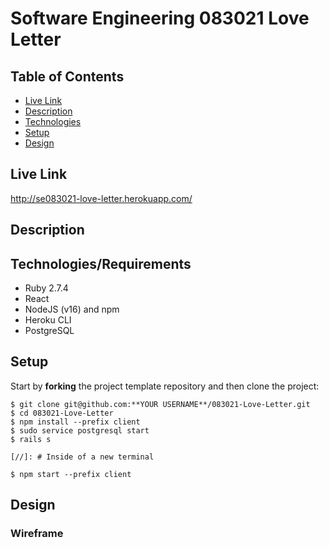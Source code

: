 # Software Engineering 083021 Love Letter

## Table of Contents
* [Live Link](#live-link)
* [Description](#description)
* [Technologies](#technologies)
* [Setup](#setup)
* [Design](#design)

<a name="live-link"/>

## Live Link
http://se083021-love-letter.herokuapp.com/

<a name="description"/>

## Description

<a name="technologies"/>

## Technologies/Requirements
- Ruby 2.7.4
- React
- NodeJS (v16) and npm
- Heroku CLI
- PostgreSQL

<a name="setup"/>

## Setup
Start by **forking** the project template repository and then clone the project:
```
$ git clone git@github.com:**YOUR USERNAME**/083021-Love-Letter.git
$ cd 083021-Love-Letter
$ npm install --prefix client
$ sudo service postgresql start
$ rails s

[//]: # Inside of a new terminal

$ npm start --prefix client
```

<a name="design"/>

## Design

### Wireframe
